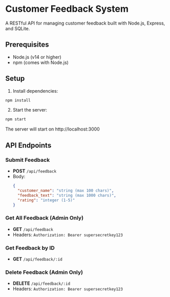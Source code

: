 # Customer Feedback System

A RESTful API for managing customer feedback built with Node.js, Express, and SQLite.

## Prerequisites

- Node.js (v14 or higher)
- npm (comes with Node.js)

## Setup

1. Install dependencies:
```bash
npm install
```

2. Start the server:
```bash
npm start
```

The server will start on http://localhost:3000

## API Endpoints

### Submit Feedback
- **POST** `/api/feedback`
- Body: 
  ```json
  {
    "customer_name": "string (max 100 chars)",
    "feedback_text": "string (max 1000 chars)",
    "rating": "integer (1-5)"
  }
  ```

### Get All Feedback (Admin Only)
- **GET** `/api/feedback`
- Headers: `Authorization: Bearer supersecretkey123`

### Get Feedback by ID
- **GET** `/api/feedback/:id`

### Delete Feedback (Admin Only)
- **DELETE** `/api/feedback/:id`
- Headers: `Authorization: Bearer supersecretkey123` 